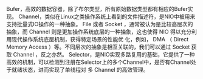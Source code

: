 Bufer，高效的数据容器，除了布尔类型，所有原始数据类型都有相应的Bufer实现。
 Channel，类似在Linux之类操作系统上看到的文件描述符，是NIO中被用来支持批量式IO操作的一种抽象。 File 或者 Socket ，通常被认为是比较高层次的抽象，而 Channel 则是更加操作系统底层的一种抽象，这也使得 NIO 得以充分利用现代操作系统底层机制，获得特定场景的性能优 化，例如， DMA （ Direct Memory Access ）等。不同层次的抽象是相互关联的，我们可以通过 Socket 获取 Channel ，反之亦然。
 Selector，是NIO实现多路复用的基础，它提供了一种高效的机制，可以检测到注册在Selector上的多个Channel中，是否有Channel处于就绪状态，进而实现了单线程对 多 Channel 的高效管理。
